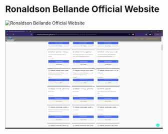 # Ronaldson Bellande Official Website

![Ronaldson Bellande Official Website](bellande_official_website-gif.gif)

![Ronaldson Bellande Official Website](bellande_official_website.png)
